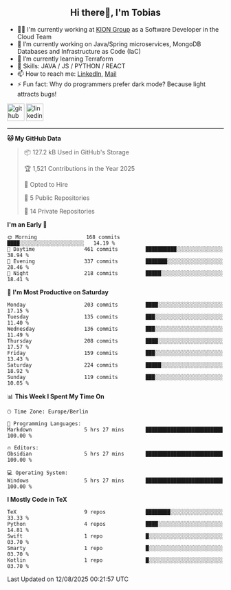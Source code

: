 <h2 align="center">Hi there👋, I'm Tobias</h2>

- 🧑‍💼 I'm currently working at [KION Group](https://www.kiongroup.com/) as a Software Developer in the Cloud Team
- 🔭 I’m currently working on Java/Spring microservices, MongoDB Databases and Infrastructure as Code (IaC)
- 🌱 I’m currently learning Terraform
- 💪 Skills: JAVA / JS / PYTHON / REACT
- 📫 How to reach me: [LinkedIn](https://www.linkedin.com/in/tgoetz), [Mail](mailto:mail@tobiasgoetz.com) 
- ⚡ Fun fact: Why do programmers prefer dark mode? Because light attracts bugs!

[<img src='https://cdn.jsdelivr.net/npm/simple-icons@3.0.1/icons/github.svg' alt='github' height='40'>](https://github.com/TobiasGoetz)  [<img src='https://cdn.jsdelivr.net/npm/simple-icons@3.0.1/icons/linkedin.svg' alt='linkedin' height='40'>](https://www.linkedin.com/in/tgoetz/)  

---

<!--START_SECTION:waka-->
**🐱 My GitHub Data** 

> 📦 127.2 kB Used in GitHub's Storage 
 > 
> 🏆 1,521 Contributions in the Year 2025
 > 
> 💼 Opted to Hire
 > 
> 📜 5 Public Repositories 
 > 
> 🔑 14 Private Repositories 
 > 
**I'm an Early 🐤** 

```text
🌞 Morning                168 commits         ████░░░░░░░░░░░░░░░░░░░░░   14.19 % 
🌆 Daytime                461 commits         ██████████░░░░░░░░░░░░░░░   38.94 % 
🌃 Evening                337 commits         ███████░░░░░░░░░░░░░░░░░░   28.46 % 
🌙 Night                  218 commits         █████░░░░░░░░░░░░░░░░░░░░   18.41 % 
```
📅 **I'm Most Productive on Saturday** 

```text
Monday                   203 commits         ████░░░░░░░░░░░░░░░░░░░░░   17.15 % 
Tuesday                  135 commits         ███░░░░░░░░░░░░░░░░░░░░░░   11.40 % 
Wednesday                136 commits         ███░░░░░░░░░░░░░░░░░░░░░░   11.49 % 
Thursday                 208 commits         ████░░░░░░░░░░░░░░░░░░░░░   17.57 % 
Friday                   159 commits         ███░░░░░░░░░░░░░░░░░░░░░░   13.43 % 
Saturday                 224 commits         █████░░░░░░░░░░░░░░░░░░░░   18.92 % 
Sunday                   119 commits         ███░░░░░░░░░░░░░░░░░░░░░░   10.05 % 
```


📊 **This Week I Spent My Time On** 

```text
🕑︎ Time Zone: Europe/Berlin

💬 Programming Languages: 
Markdown                 5 hrs 27 mins       █████████████████████████   100.00 % 

🔥 Editors: 
Obsidian                 5 hrs 27 mins       █████████████████████████   100.00 % 

💻 Operating System: 
Windows                  5 hrs 27 mins       █████████████████████████   100.00 % 
```

**I Mostly Code in TeX** 

```text
TeX                      9 repos             ████████░░░░░░░░░░░░░░░░░   33.33 % 
Python                   4 repos             ████░░░░░░░░░░░░░░░░░░░░░   14.81 % 
Swift                    1 repo              █░░░░░░░░░░░░░░░░░░░░░░░░   03.70 % 
Smarty                   1 repo              █░░░░░░░░░░░░░░░░░░░░░░░░   03.70 % 
Kotlin                   1 repo              █░░░░░░░░░░░░░░░░░░░░░░░░   03.70 % 
```




 Last Updated on 12/08/2025 00:21:57 UTC
<!--END_SECTION:waka-->
